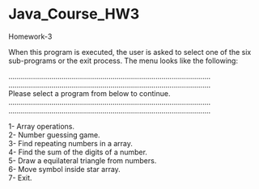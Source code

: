 # Java_Course_HW3
Homework-3

When this program is executed, the user is asked to select one of the six sub-programs or the exit process. The menu looks like the following:<br />

...................................................................................................<br />
...................................................................................................<br />
Please select a program from below to continue.<br />
...................................................................................................<br />
...................................................................................................<br />

1- Array operations.<br />
2- Number guessing game. <br />
3- Find repeating numbers in a array.<br />
4- Find the sum of the digits of a number. <br />
5- Draw a equilateral triangle from numbers. <br />
6- Move symbol inside star array.<br />
7- Exit.<br />
